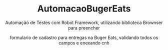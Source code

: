 <h1 align="center">AutomacaoBugerEats</h1>
<p align="center">Automação de Testes com Robot Framework, utilizando biblioteca Brownser para preencher</p>
<p align="center">formulario de cadastro para entregas na Buger Eats, validando todos os campos e enexando cnh</p>
<p align="center"></p>
<p align="center"></p>
<p align="center"></p>
<p align="center"></p>
<p align="center"></p>
<p align="center"></p>
<p align="center"></p>
<p align="center"></p>
